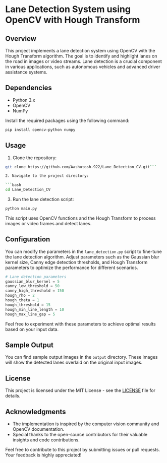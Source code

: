 # Lane Detection System using OpenCV with Hough Transform

## Overview

This project implements a lane detection system using OpenCV with the Hough Transform algorithm. The goal is to identify and highlight lanes on the road in images or video streams. Lane detection is a crucial component in various applications, such as autonomous vehicles and advanced driver assistance systems.

## Dependencies

- Python 3.x
- OpenCV
- NumPy

Install the required packages using the following command:

```bash
pip install opencv-python numpy
```

## Usage

1. Clone the repository:

```bash
git clone https://github.com/Aashutosh-922/Lane_Detection_CV.git```

2. Navigate to the project directory:

```bash
cd Lane_Detection_CV
```

3. Run the lane detection script:

```bash
python main.py
```

This script uses OpenCV functions and the Hough Transform to process images or video frames and detect lanes.

## Configuration

You can modify the parameters in the `lane_detection.py` script to fine-tune the lane detection algorithm. Adjust parameters such as the Gaussian blur kernel size, Canny edge detection thresholds, and Hough Transform parameters to optimize the performance for different scenarios.

```python
# Lane detection parameters
gaussian_blur_kernel = 5
canny_low_threshold = 50
canny_high_threshold = 150
hough_rho = 2
hough_theta = 1
hough_threshold = 15
hough_min_line_length = 10
hough_max_line_gap = 5
```

Feel free to experiment with these parameters to achieve optimal results based on your input data.

## Sample Output

You can find sample output images in the `output` directory. These images will show the detected lanes overlaid on the original input images.

## License

This project is licensed under the MIT License - see the [LICENSE](LICENSE) file for details.

## Acknowledgments

- The implementation is inspired by the computer vision community and OpenCV documentation.
- Special thanks to the open-source contributors for their valuable insights and code contributions.

Feel free to contribute to this project by submitting issues or pull requests. Your feedback is highly appreciated!
